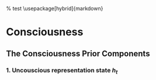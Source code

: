 % test
\usepackage[hybrid]{markdown}

# Consciousness

## The Consciousness Prior Components

### 1. Uncouscious representation state $h_{t}$


